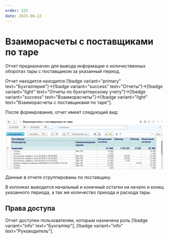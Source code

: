 ```yaml
---
order: 225
date: 2023-06-22
---
```

# Взаиморасчеты с поставщиками по таре

Отчет предназначен для вывода информации о количественных оборотах тары с поставщиком за указанный период.

Отчет находится находится [!badge variant="primary" text="Бухгалтерия"]->[!badge variant="success" text="Отчеты"]->[!badge variant="light" text="Отчеты по бухгалтерскому учету"]->[!badge variant="success" text="Взаиморасчеты"]->[!badge variant="light" text="Взаиморасчеты с поставщиками по таре"].

После формирования, отчет имеет следующий вид:

![Взаиморасчеты с поставщиками по таре](/images/Отчет_взаиморасчеты_с_поставщиками_по_таре.jpg)

Данные в отчете сгруппированы по поставщику.

В колонках выводится начальный и конечный остатки на начало и конец указанного периода, а так же количество прихода и расхода тары.

## Права доступа

Отчет доступен пользователям, которым назначена роль [!badge variant="info" text="Бухгалтер"], [!badge variant="info" text="Руководитель"].